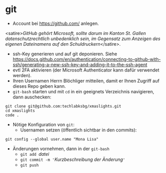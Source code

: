 # git
  * Account bei https://github.com/ anlegen. 
  
  &lt;satire>_GitHub gehört Microsoft, sollte darum im Kanton St. Gallen datenschutzrechtlich unbedenklich sein, im Gegensatz zum Anzeigen des eigenen Dateinamens auf den Schuldruckern_&lt;/satire>.

  * ssh-Key generieren und auf git deponieren. Siehe https://docs.github.com/en/authentication/connecting-to-github-with-ssh/generating-a-new-ssh-key-and-adding-it-to-the-ssh-agent
  * evtl 2FA aktivieren (der Microsoft Authenticator kann dafür verwendet werden).
  * Ihren Usernamen Herrn Blöchliger mitteilen, damit er Ihnen Zugriff auf dieses Repo geben kann.
  * `git-bash` starten und mit `cd` in ein geeignets Verzeichnis navigieren, dann auschecken:
  ```
git clone git@github.com:techlabksbg/xmaslights.git
cd xmaslights
code .
  ```
  * Nötige Konfiguration von `git`:
    * Usernamen setzen (öffentlich sichtbar in den commits):
```
git config --global user.name "Mona Lisa"
```
  * Änderungen vornehmen, dann in der `git-bash`
    * `git add `_datei_
    * `git commit -m '`_Kurzbeschreibung der Änderung_`'`
    * `git push`

